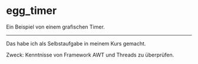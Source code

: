# egg_timer
Ein Beispiel von einem grafischen Timer.

---
Das habe ich als Selbstaufgabe in meinem Kurs gemacht.

Zweck: Kenntnisse von Framework AWT und Threads zu überprüfen.
